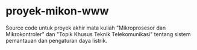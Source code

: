 # proyek-mikon-www
Source code untuk proyek akhir mata kuliah "Mikroprosesor dan Mikrokontroler" dan "Topik Khusus Teknik Telekomunikasi" tentang sistem pemantauan dan pengaturan daya listrik.
